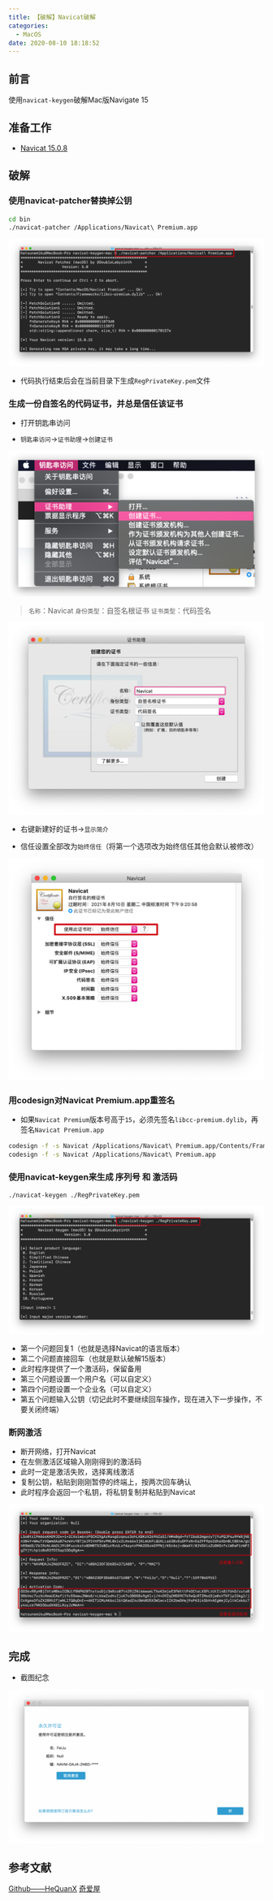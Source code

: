 ```yaml
---
title: 【破解】Navicat破解
categories:
  - MacOS
date: 2020-08-10 18:18:52
---
```


## 前言

使用`navicat-keygen`破解Mac版Navigate 15

<!-- more -->

## 准备工作

- [Navicat 15.0.8](http://download.navicat.com.cn/download/navicat150_premium_cs.dmg)

## 破解

### 使用navicat-patcher替换掉公钥

``` sh
cd bin
./navicat-patcher /Applications/Navicat\ Premium.app
```

![01.png](/images/20200810181852/01.png)

- 代码执行结束后会在当前目录下生成`RegPrivateKey.pem`文件

### 生成一份自签名的代码证书，并总是信任该证书

- 打开钥匙串访问

- `钥匙串访问`->`证书助理`->`创建证书`

![02.png](/images/20200810181852/02.png)

> `名称`：Navicat
> `身份类型`：自签名根证书
> `证书类型`：代码签名

![03.png](/images/20200810181852/03.png)

- 右键新建好的证书->`显示简介`

- 信任设置全部改为`始终信任`（将第一个选项改为始终信任其他会默认被修改）

![04.png](/images/20200810181852/04.png)

### 用codesign对Navicat Premium.app重签名

- 如果`Navicat Premium`版本号高于`15`，必须先签名`libcc-premium.dylib`，再签名`Navicat Premium.app`

``` sh
codesign -f -s Navicat /Applications/Navicat\ Premium.app/Contents/Frameworks/libcc-premium.dylib
codesign -f -s Navicat /Applications/Navicat\ Premium.app
```

### 使用navicat-keygen来生成 序列号 和 激活码

``` sh
./navicat-keygen ./RegPrivateKey.pem
```

![05.png](/images/20200810181852/05.png)

- 第一个问题回复1（也就是选择Navicat的语言版本）
- 第二个问题直接回车（也就是默认破解15版本）
- 此时程序提供了一个激活码，保留备用
- 第三个问题设置一个用户名（可以自定义）
- 第四个问题设置一个企业名（可以自定义）
- 第五个问题输入公钥（切记此时不要继续回车操作，现在进入下一步操作，不要关闭终端）

### 断网激活

- 断开网络，打开Navicat
- 在左侧激活区域输入刚刚得到的激活码
- 此时一定是激活失败，选择离线激活
- 复制公钥，粘贴到刚刚暂停的终端上，按两次回车确认
- 此时程序会返回一个私钥，将私钥复制并粘贴到Navicat

![06.png](/images/20200810181852/06.png)

## 完成

- 截图纪念

![07.png](/images/20200810181852/07.png)

## 参考文献

[Github——HeQuanX](https://github.com/HeQuanX/navicat-keygen-tools)
[奇爱屋](https://www.7i5.com/1226.html)
